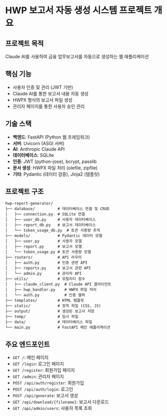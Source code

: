 # HWP 보고서 자동 생성 시스템 프로젝트 개요

## 프로젝트 목적
Claude AI를 사용하여 금융 업무보고서를 자동으로 생성하는 웹 애플리케이션

## 핵심 기능
- 사용자 인증 및 관리 (JWT 기반)
- Claude AI를 통한 보고서 내용 자동 생성
- HWPX 형식의 보고서 파일 생성
- 관리자 페이지를 통한 사용자 승인 관리

## 기술 스택
- **백엔드**: FastAPI (Python 웹 프레임워크)
- **서버**: Uvicorn (ASGI 서버)
- **AI**: Anthropic Claude API
- **데이터베이스**: SQLite
- **인증**: JWT (python-jose), bcrypt, passlib
- **문서 생성**: HWPX 파일 처리 (olefile, zipfile)
- **기타**: Pydantic (데이터 검증), Jinja2 (템플릿)

## 프로젝트 구조
```
hwp-report-generator/
├── database/          # 데이터베이스 연결 및 CRUD
│   ├── connection.py  # SQLite 연결
│   ├── user_db.py     # 사용자 데이터베이스
│   ├── report_db.py   # 보고서 데이터베이스
│   └── token_usage_db.py  # 토큰 사용량 추적
├── models/            # Pydantic 데이터 모델
│   ├── user.py        # 사용자 모델
│   ├── report.py      # 보고서 모델
│   └── token_usage.py # 토큰 사용량 모델
├── routers/           # API 라우터
│   ├── auth.py        # 인증 관련 API
│   ├── reports.py     # 보고서 관련 API
│   └── admin.py       # 관리자 API
├── utils/             # 유틸리티 함수
│   ├── claude_client.py  # Claude API 클라이언트
│   ├── hwp_handler.py    # HWPX 파일 처리
│   └── auth.py           # 인증 헬퍼
├── templates/         # HTML 템플릿
├── static/            # 정적 파일 (CSS, JS)
├── output/            # 생성된 보고서 저장
├── temp/              # 임시 파일
├── data/              # 데이터베이스 파일
└── main.py            # FastAPI 메인 애플리케이션
```

## 주요 엔드포인트
- `GET /`: 메인 페이지
- `GET /login`: 로그인 페이지
- `GET /register`: 회원가입 페이지
- `GET /admin`: 관리자 페이지
- `POST /api/auth/register`: 회원가입
- `POST /api/auth/login`: 로그인
- `POST /api/generate`: 보고서 생성
- `GET /api/download/{filename}`: 보고서 다운로드
- `GET /api/admin/users`: 사용자 목록 조회